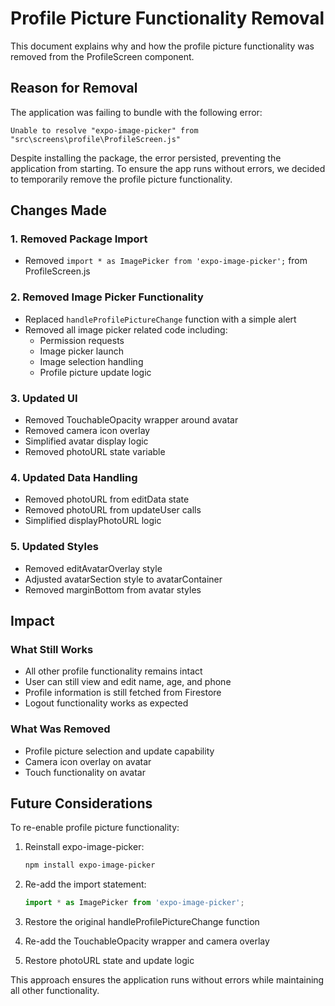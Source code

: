 # Profile Picture Functionality Removal

This document explains why and how the profile picture functionality was removed from the ProfileScreen component.

## Reason for Removal

The application was failing to bundle with the following error:

```
Unable to resolve "expo-image-picker" from "src\screens\profile\ProfileScreen.js"
```

Despite installing the package, the error persisted, preventing the application from starting. To ensure the app runs without errors, we decided to temporarily remove the profile picture functionality.

## Changes Made

### 1. Removed Package Import
- Removed `import * as ImagePicker from 'expo-image-picker';` from ProfileScreen.js

### 2. Removed Image Picker Functionality
- Replaced `handleProfilePictureChange` function with a simple alert
- Removed all image picker related code including:
  - Permission requests
  - Image picker launch
  - Image selection handling
  - Profile picture update logic

### 3. Updated UI
- Removed TouchableOpacity wrapper around avatar
- Removed camera icon overlay
- Simplified avatar display logic
- Removed photoURL state variable

### 4. Updated Data Handling
- Removed photoURL from editData state
- Removed photoURL from updateUser calls
- Simplified displayPhotoURL logic

### 5. Updated Styles
- Removed editAvatarOverlay style
- Adjusted avatarSection style to avatarContainer
- Removed marginBottom from avatar styles

## Impact

### What Still Works
- All other profile functionality remains intact
- User can still view and edit name, age, and phone
- Profile information is still fetched from Firestore
- Logout functionality works as expected

### What Was Removed
- Profile picture selection and update capability
- Camera icon overlay on avatar
- Touch functionality on avatar

## Future Considerations

To re-enable profile picture functionality:

1. Reinstall expo-image-picker:
   ```bash
   npm install expo-image-picker
   ```

2. Re-add the import statement:
   ```javascript
   import * as ImagePicker from 'expo-image-picker';
   ```

3. Restore the original handleProfilePictureChange function

4. Re-add the TouchableOpacity wrapper and camera overlay

5. Restore photoURL state and update logic

This approach ensures the application runs without errors while maintaining all other functionality.